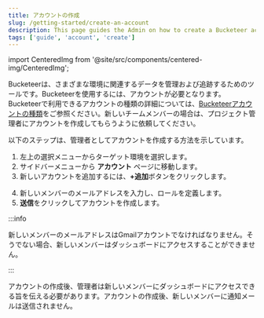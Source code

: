 ```yaml
---
title: アカウントの作成
slug: /getting-started/create-an-account
description: This page guides the Admin on how to create a Bucketeer account.
tags: ['guide', 'account', 'create']
---
```


import CenteredImg from '@site/src/components/centered-img/CenteredImg';

Bucketeerは、さまざまな環境に関連するデータを管理および追跡するためのツールです。Bucketeerを使用するには、アカウントが必要となります。Bucketeerで利用できるアカウントの種類の詳細については、[Bucketeerアカウントの種類](../configuration/account-types)をご参照ください。新しいチームメンバーの場合は、プロジェクト管理者にアカウントを作成してもらうように依頼してください。


以下のステップは、管理者としてアカウントを作成する方法を示しています。

1. 左上の選択メニューからターゲット環境を選択します。
2.  サイドバーメニューから **アカウント** ページに移動します。
3. 新しいアカウントを追加するには、**+追加**ボタンをクリックします。

<CenteredImg
  imgURL='img/getting-started/create-bucketeer-account-1.png'
  alt='Account navigate menu'
  wSize='100%'
/>

4.  新しいメンバーのメールアドレスを入力し、ロールを定義します。
5.  **送信**をクリックしてアカウントを作成します。

<CenteredImg 
  imgURL='img/getting-started/create-bucketeer-account-2.png'
  wSize='400px'
  alt='Create an account'
  borderWidth='1px'/>

:::info

新しいメンバーのメールアドレスはGmailアカウントでなければなりません。そうでない場合、新しいメンバーはダッシュボードにアクセスすることができません。


:::

アカウントの作成後、管理者は新しいメンバーにダッシュボードにアクセスできる旨を伝える必要があります。アカウントの作成後、新しいメンバーに通知メールは送信されません。
